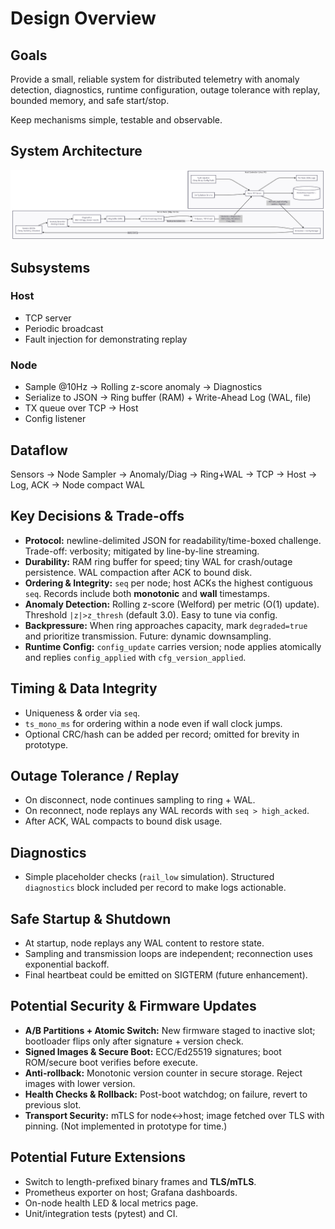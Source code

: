 # Design Overview

## Goals
Provide a small, reliable system for distributed telemetry with anomaly detection, diagnostics, runtime configuration, outage tolerance with replay, bounded memory, and safe start/stop. 

Keep mechanisms simple, testable and observable.

## System Architecture
![System Diagram](system-architecture.png)

## Subsystems
### Host
- TCP server
- Periodic broadcast
- Fault injection for demonstrating replay

### Node
- Sample @10Hz -> Rolling z-score anomaly -> Diagnostics
- Serialize to JSON -> Ring buffer (RAM) + Write-Ahead Log (WAL, file)
- TX queue over TCP -> Host
- Config listener 

## Dataflow
Sensors -> Node Sampler -> Anomaly/Diag -> Ring+WAL -> TCP -> Host -> Log, ACK -> Node compact WAL

## Key Decisions & Trade-offs
- **Protocol:** newline-delimited JSON for readability/time-boxed challenge. Trade-off: verbosity; mitigated by line-by-line streaming.
- **Durability:** RAM ring buffer for speed; tiny WAL for crash/outage persistence. WAL compaction after ACK to bound disk.
- **Ordering & Integrity:** `seq` per node; host ACKs the highest contiguous `seq`. Records include both **monotonic** and **wall** timestamps.
- **Anomaly Detection:** Rolling z-score (Welford) per metric (O(1) update). Threshold `|z|>z_thresh` (default 3.0). Easy to tune via config.
- **Backpressure:** When ring approaches capacity, mark `degraded=true` and prioritize transmission. Future: dynamic downsampling.
- **Runtime Config:** `config_update` carries version; node applies atomically and replies `config_applied` with `cfg_version_applied`.

## Timing & Data Integrity
- Uniqueness & order via `seq`.
- `ts_mono_ms` for ordering within a node even if wall clock jumps.
- Optional CRC/hash can be added per record; omitted for brevity in prototype.

## Outage Tolerance / Replay
- On disconnect, node continues sampling to ring + WAL.
- On reconnect, node replays any WAL records with `seq > high_acked`.
- After ACK, WAL compacts to bound disk usage.

## Diagnostics
- Simple placeholder checks (`rail_low` simulation). Structured `diagnostics` block included per record to make logs actionable.

## Safe Startup & Shutdown
- At startup, node replays any WAL content to restore state.
- Sampling and transmission loops are independent; reconnection uses exponential backoff.
- Final heartbeat could be emitted on SIGTERM (future enhancement).

## Potential Security & Firmware Updates
- **A/B Partitions + Atomic Switch:** New firmware staged to inactive slot; bootloader flips only after signature + version check.
- **Signed Images & Secure Boot:** ECC/Ed25519 signatures; boot ROM/secure boot verifies before execute.
- **Anti-rollback:** Monotonic version counter in secure storage. Reject images with lower version.
- **Health Checks & Rollback:** Post-boot watchdog; on failure, revert to previous slot.
- **Transport Security:** mTLS for node↔host; image fetched over TLS with pinning. (Not implemented in prototype for time.)

## Potential Future Extensions
- Switch to length-prefixed binary frames and **TLS/mTLS**.
- Prometheus exporter on host; Grafana dashboards.
- On-node health LED & local metrics page.
- Unit/integration tests (pytest) and CI.